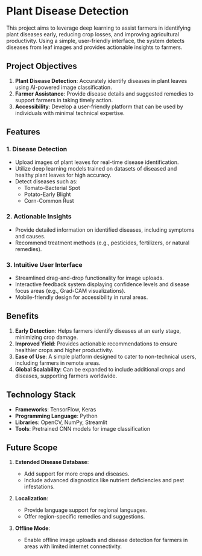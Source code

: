 # Plant Disease Detection
This project aims to leverage deep learning to assist farmers in identifying plant diseases early, reducing crop losses, and improving agricultural productivity. Using a simple, user-friendly interface, the system detects diseases from leaf images and provides actionable insights to farmers.


## **Project Objectives**
1. **Plant Disease Detection**: Accurately identify diseases in plant leaves using AI-powered image classification.
2. **Farmer Assistance**: Provide disease details and suggested remedies to support farmers in taking timely action.
3. **Accessibility**: Develop a user-friendly platform that can be used by individuals with minimal technical expertise.


## **Features**

### **1. Disease Detection**
- Upload images of plant leaves for real-time disease identification.
- Utilize deep learning models trained on datasets of diseased and healthy plant leaves for high accuracy.
- Detect diseases such as:
  - Tomato-Bacterial Spot
  - Potato-Early Blight
  - Corn-Common Rust

### **2. Actionable Insights**
- Provide detailed information on identified diseases, including symptoms and causes.
- Recommend treatment methods (e.g., pesticides, fertilizers, or natural remedies).

### **3. Intuitive User Interface**
- Streamlined drag-and-drop functionality for image uploads.
- Interactive feedback system displaying confidence levels and disease focus areas (e.g., Grad-CAM visualizations).
- Mobile-friendly design for accessibility in rural areas.


## **Benefits**
1. **Early Detection**: Helps farmers identify diseases at an early stage, minimizing crop damage.
2. **Improved Yield**: Provides actionable recommendations to ensure healthier crops and higher productivity.
3. **Ease of Use**: A simple platform designed to cater to non-technical users, including farmers in remote areas.
4. **Global Scalability**: Can be expanded to include additional crops and diseases, supporting farmers worldwide.


## **Technology Stack**
- **Frameworks**: TensorFlow, Keras
- **Programming Language**: Python
- **Libraries**: OpenCV, NumPy, Streamlit
- **Tools**: Pretrained CNN models for image classification


## **Future Scope**
1. **Extended Disease Database**:
   - Add support for more crops and diseases.
   - Include advanced diagnostics like nutrient deficiencies and pest infestations.

2. **Localization**:
   - Provide language support for regional languages.
   - Offer region-specific remedies and suggestions.

3. **Offline Mode**:
   - Enable offline image uploads and disease detection for farmers in areas with limited internet connectivity.



